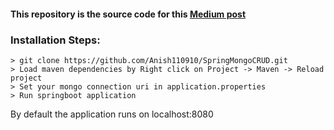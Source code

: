 #### This repository is the source code for  this [Medium post]()

### Installation Steps:
```
> git clone https://github.com/Anish110910/SpringMongoCRUD.git
> Load maven dependencies by Right click on Project -> Maven -> Reload project
> Set your mongo connection uri in application.properties
> Run springboot application 
```

By default the application runs on localhost:8080
 
